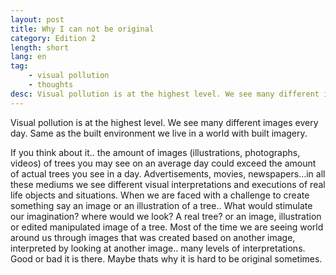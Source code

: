 ```yaml
---
layout: post
title: Why I can not be original
category: Edition 2
length: short
lang: en
tag: 
    - visual pollution
    - thoughts
desc: Visual pollution is at the highest level. We see many different images every day.
---
```


Visual pollution is at the highest level. We see many different images every day. Same as the built environment we live in a world with built imagery.

If you think about it.. the amount of images (illustrations, photographs, videos)  of trees you may see on an average day could exceed the amount of actual trees you see in a day. Advertisements, movies, newspapers…in all these mediums we see different  visual interpretations and executions of real life objects and situations. When we are  faced with a challenge to create something say an image or an illustration of a tree.. What would stimulate our imagination? where would we look? A real tree? or an image, illustration or edited manipulated image of a tree. Most of the time we are seeing world around us through images that was created based on another image, interpreted by looking at another image.. many levels of interpretations. Good or bad it is there. Maybe thats why it is hard to be original sometimes.
